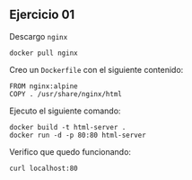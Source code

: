 ## Ejercicio 01

Descargo `nginx`
```
docker pull nginx
```
Creo un `Dockerfile` con el siguiente contenido: 
```
FROM nginx:alpine
COPY . /usr/share/nginx/html
```

Ejecuto el siguiente comando: 
```
docker build -t html-server .
docker run -d -p 80:80 html-server
```

Verifico que quedo funcionando:
```
curl localhost:80
```